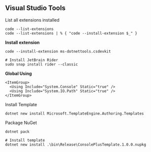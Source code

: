 ## Visual Studio Tools

List all extensions installed

```
code --list-extensions
code --list-extensions | % { "code --install-extension $_" }
```

**Install extension**

```
code --install-extension ms-dotnettools.csdevkit
```

```
# Install JetBrain Rider
sudo snap install rider --classic
```

**Global Using**

```
<ItemGroup>
  <Using Include="System.Console" Static="true" />
  <Using Include="System.IO.Path" Static="true" />
</ItemGroup>
```

Install Template

```
dotnet new install Microsoft.TemplateEngine.Authoring.Templates
```

Package NuGet

```
dotnet pack

# Install template
dotnet new install .\bin\Release\ConsolePlusTemplate.1.0.0.nupkg
```